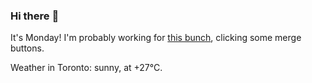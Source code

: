 ### Hi there :wave:

It's Monday! I'm probably working for [this bunch](https://github.com/kohofinancial), clicking some merge buttons.

Weather in Toronto: sunny, at +27°C.
